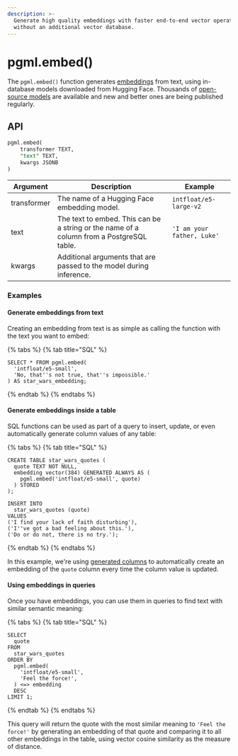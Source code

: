 ```yaml
---
description: >-
  Generate high quality embeddings with faster end-to-end vector operations
  without an additional vector database.
---
```


# pgml.embed()

The `pgml.embed()` function generates [embeddings](/docs/use-cases/embeddings/) from text, using in-database models downloaded from Hugging Face. Thousands of [open-source models](https://huggingface.co/models?library=sentence-transformers) are available and new and better ones are being published regularly.

## API

```sql
pgml.embed(
    transformer TEXT,
    "text" TEXT,
    kwargs JSONB
)
```

| Argument | Description | Example |
|----------|-------------|---------|
| transformer | The name of a Hugging Face embedding model. | `intfloat/e5-large-v2` |
| text | The text to embed. This can be a string or the name of a column from a PostgreSQL table. | `'I am your father, Luke'` |
| kwargs | Additional arguments that are passed to the model during inference. | |

### Examples

#### Generate embeddings from text

Creating an embedding from text is as simple as calling the function with the text you want to embed:

{% tabs %}
{% tab title="SQL" %}

```postgresql
SELECT * FROM pgml.embed(
  'intfloat/e5-small',
  'No, that''s not true, that''s impossible.'
) AS star_wars_embedding;
```

{% endtab %}
{% endtabs %}

#### Generate embeddings inside a table

SQL functions can be used as part of a query to insert, update, or even automatically generate column values of any table:

{% tabs %}
{% tab title="SQL" %}

```postgresql
CREATE TABLE star_wars_quotes (
  quote TEXT NOT NULL,
  embedding vector(384) GENERATED ALWAYS AS (
    pgml.embed('intfloat/e5-small', quote)
  ) STORED
);

INSERT INTO
  star_wars_quotes (quote)
VALUES
('I find your lack of faith disturbing'),
('I''ve got a bad feeling about this.'),
('Do or do not, there is no try.');
```

{% endtab %}
{% endtabs %}

In this example, we're using [generated columns](https://www.postgresql.org/docs/current/ddl-generated-columns.html) to automatically create an embedding of the `quote` column every time the column value is updated.

#### Using embeddings in queries

Once you have embeddings, you can use them in queries to find text with similar semantic meaning:

{% tabs %}
{% tab title="SQL" %}

```postgresql
SELECT
  quote
FROM
  star_wars_quotes
ORDER BY
  pgml.embed(
    'intfloat/e5-small',
    'Feel the force!',
  ) <=> embedding
  DESC
LIMIT 1;
```

{% endtab %}
{% endtabs %}

This query will return the quote with the most similar meaning to `'Feel the force!'` by generating an embedding of that quote and comparing it to all other embeddings in the table, using vector cosine similarity as the measure of distance.
